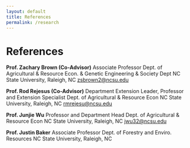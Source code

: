 ```yaml
---
layout: default
title: References
permalink: /research
---
```


# References
**Prof. Zachary Brown (Co-Advisor)**
Associate Professor
Dept. of Agricultural \& Resource Econ. & Genetic Engineering & Society Dept
NC State University, Raleigh, NC
zsbrown2@ncsu.edu

**Prof. Rod Rejesus (Co-Advisor)**
Department Extension Leader, Professor and Extension Specialist
Dept. of Agricultural \& Resource Econ
NC State University, Raleigh, NC
rmrejesu@ncsu.edu

**Prof. Junjie Wu**
Professor and Department Head
Dept. of Agricultural \& Resource Econ
NC State University, Raleigh, NC
jwu32@ncsu.edu

**Prof. Justin Baker**
Associate Professor
Dept. of Forestry and Enviro. Resources
NC State University, Raleigh, NC
